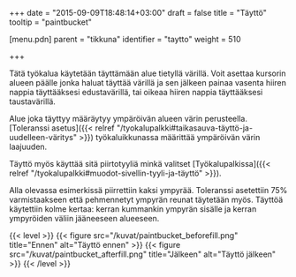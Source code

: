 +++
date = "2015-09-09T18:48:14+03:00"
draft = false
title = "Täyttö"
tooltip = "paintbucket"

[menu.pdn]
    parent = "tikkuna"
    identifier = "taytto"
    weight = 510

+++

Tätä työkalua käytetään täyttämään alue tietyllä värillä. Voit asettaa kursorin alueen päälle jonka haluat täyttää värillä ja sen
jälkeen painaa vasenta hiiren nappia täyttääksesi edustavärillä, tai oikeaa hiiren nappia täyttääksesi taustavärillä.

Alue joka täyttyy määräytyy ympäröivän alueen värin perusteella.
[Toleranssi asetus]({{< relref "/tyokalupalkki#taikasauva-täyttö-ja-uudelleen-väritys" >}}) työkaluikkunassa
määrittää ympäröivän värin laajuuden.

Täyttö myös käyttää sitä piirtotyyliä minkä valitset [Työkalupalkissa]({{< relref "/tyokalupalkki#muodot-sivellin-tyyli-ja-täyttö" >}}).

Alla olevassa esimerkissä piirrettiin kaksi ympyrää. Toleranssi asetettiin 75% varmistaakseen että pehmennetyt ympyrän reunat
täytetään myös. Täyttöä käytettiin kolme kertaa: kerran kummankin ympyrän sisälle ja kerran ympyröiden väliin jääneeseen
alueeseen.

{{< level >}}
    {{< figure src="/kuvat/paintbucket_beforefill.png" title="Ennen"  alt="Täyttö ennen" >}}
    {{< figure src="/kuvat/paintbucket_afterfill.png" title="Jälkeen" alt="Täyttö jälkeen" >}}
{{< /level >}}
